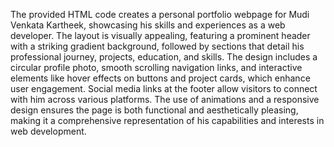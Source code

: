 The provided HTML code creates a personal portfolio webpage for Mudi Venkata Kartheek, showcasing his skills and experiences as a web developer. The layout is visually appealing, featuring a prominent header with a striking gradient background, followed by sections that detail his professional journey, projects, education, and skills. The design includes a circular profile photo, smooth scrolling navigation links, and interactive elements like hover effects on buttons and project cards, which enhance user engagement. Social media links at the footer allow visitors to connect with him across various platforms. The use of animations and a responsive design ensures the page is both functional and aesthetically pleasing, making it a comprehensive representation of his capabilities and interests in web development.
